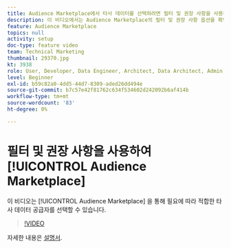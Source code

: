 ```yaml
---
title: Audience Marketplace에서 타사 데이터를 선택하려면 필터 및 권장 사항을 사용하십시오
description: 이 비디오에서는 Audience Marketplace의 필터 및 권장 사항 옵션을 확인하여 필요에 맞는 타사 데이터 공급자를 선택할 수 있습니다.
feature: Audience Marketplace
topics: null
activity: setup
doc-type: feature video
team: Technical Marketing
thumbnail: 29370.jpg
kt: 3938
role: User, Developer, Data Engineer, Architect, Data Architect, Admin, Leader
level: Beginner
exl-id: b59c82a0-4dd5-44d7-8309-aded26dd494e
source-git-commit: b7c57e42f81762c634f534602d242092b6af414b
workflow-type: tm+mt
source-wordcount: '83'
ht-degree: 0%

---
```


# 필터 및 권장 사항을 사용하여 [!UICONTROL Audience Marketplace]

이 비디오는 [!UICONTROL Audience Marketplace] 을 통해 필요에 따라 적합한 타사 데이터 공급자를 선택할 수 있습니다.

>[!VIDEO](https://video.tv.adobe.com/v/29370/?quality=12)

자세한 내용은 [설명서](https://experienceleague.adobe.com/docs/audience-manager/user-guide/features/audience-marketplace/audience-marketplace-for-data-buyers/marketplace-data-buyers.html).
